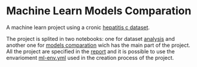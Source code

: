 # Machine Learn Models Comparation
A machine learn project using a cronic [hepatitis c dataset](https://github.com/tassomoraes/ml-hepatitis/blob/master/HCV-Egy-Data-no-outlier.csv).

The project is splited in two notebooks: one for dataset [analysis](https://github.com/tassomoraes/ml-hepatitis/blob/master/Analise%20-%20Hepatite%20Dataset.ipynb) and another one for [models comparation](https://github.com/tassomoraes/ml-hepatitis/blob/master/Modelos%20-%20Hepatite.ipynb) wich has the main part of the project.
All the project are specified in the [report](https://github.com/tassomoraes/ml-hepatitis/blob/master/Relat%C3%B3rio.pdf) and it is possible to use the envarioment [ml-env.yml](https://github.com/tassomoraes/ml-hepatitis/blob/master/ml-env.yml) used in the creation process of the project.
